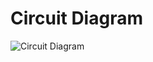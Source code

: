 # Circuit Diagram
![Circuit Diagram](https://user-images.githubusercontent.com/101036090/164468272-533e85fd-f36a-43e2-b209-7c7f54a153ca.png)
